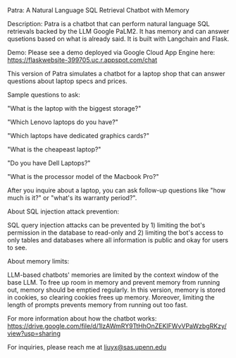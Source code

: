 
Patra: A Natural Language SQL Retrieval Chatbot with Memory

Description:
Patra is a chatbot that can perform natural language SQL retrievals backed by the LLM Google PaLM2. It has memory and can answer qusetions based on what is already said.
It is built with Langchain and Flask. 

Demo:
Please see a demo deployed via Google Cloud App Engine here: https://flaskwebsite-399705.uc.r.appspot.com/chat

This version of Patra simulates a chatbot for a laptop shop that can answer questions about laptop specs and prices.

Sample questions to ask:

"What is the laptop with the biggest storage?"

"Which Lenovo laptops do you have?"

"Which laptops have dedicated graphics cards?"

"What is the cheapeast laptop?"

"Do you have Dell Laptops?"

"What is the processor model of the Macbook Pro?"

After you inquire about a laptop, you can ask follow-up questions like "how much is it?" or "what's its warranty period?".  

About SQL injection attack prevention:

SQL query injection attacks can be prevented by 1) limiting the bot's permission in the database to read-only and 2) limiting the bot's access to only tables and databases where all information is public and okay for users to see. 

About memory limits:

LLM-based chatbots' memories are limited by the context window of the base LLM. To free up room in memory and prevent memory from running out, memory should be emptied regularly. In this version, memory is stored in cookies, so clearing cookies frees up memory. Moreover, limiting the length of prompts prevents memory from running out too fast.  

For more information about how the chatbot works: https://drive.google.com/file/d/1lzAWmRY9TtHhOnZEKIFWvVPaWzbgRKzy/view?usp=sharing

For inquiries, please reach me at liuyx@sas.upenn.edu

